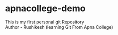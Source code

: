 # apnacollege-demo
This is my first personal git Repository
<br>
Author - Rushikesh (learning Git From Apna College)
